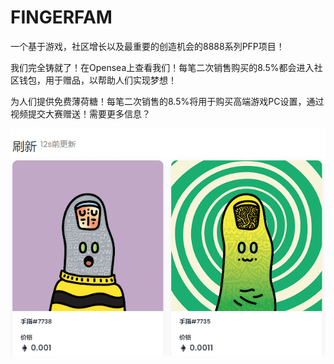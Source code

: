# FINGERFAM

一个基于游戏，社区增长以及最重要的创造机会的8888系列PFP项目！

我们完全铸就了！在Opensea上查看我们！每笔二次销售购买的8.5%都会进入社区钱包，用于赠品，以帮助人们实现梦想！ 

为人们提供免费薄荷糖！每笔二次销售的8.5%将用于购买高端游戏PC设置，通过视频提交大赛赠送！需要更多信息？

![项目介绍](09.png)
